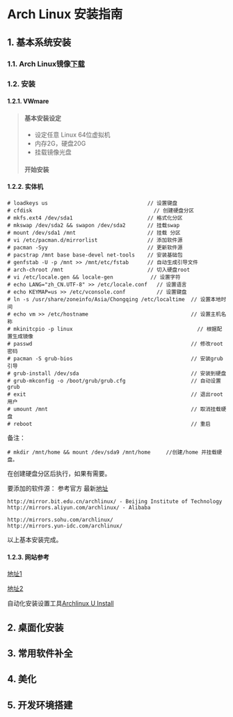# Arch Linux  安装指南
## 1.	基本系统安装
### 1.1.	Arch Linux镜像[下载](https://www.archlinux.org/download/)
### 1.2.	安装
#### 1.2.1.	VWmare  
> #### 基本安装设定  
> * 设定任意 Linux 64位虚拟机
> * 内存2G，硬盘20G
> * 挂载镜像光盘
> #### 开始安装
#### 1.2.2.	实体机  

	# loadkeys us                                // 设置键盘
	# cfdisk			                           // 创建硬盘分区
	# mkfs.ext4 /dev/sda1                        // 格式化分区
	# mkswap /dev/sda2 && swapon /dev/sda2       // 挂载swap
	# mount /dev/sda1 /mnt                       // 挂载 分区
	# vi /etc/pacman.d/mirrorlist                // 添加软件源
	# pacman -Syy                                // 更新软件源
	# pacstrap /mnt base base-devel net-tools    // 安装基础包
	# genfstab -U -p /mnt >> /mnt/etc/fstab      // 自动生成引导文件
	# arch-chroot /mnt                           // 切入硬盘root
	# vi /etc/locale.gen && locale-gen		      // 设置字符
	# echo LANG="zh_CN.UTF-8" >> /etc/locale.conf   // 设置语言
	# echo KEYMAP=us >> /etc/vconsole.conf          // 设置键盘
	# ln -s /usr/share/zoneinfo/Asia/Chongqing /etc/localtime  // 设置本地时间
	# echo vm >> /etc/hostname                                 // 设置主机名称
	# mkinitcpio -p linux										 // 根据配置生成镜像
	# passwd                                                   // 修改root密码
	# pacman -S grub-bios                                      // 安装grub引导
	# grub-install /dev/sda                                    // 安装到硬盘
	# grub-mkconfig -o /boot/grub/grub.cfg                     // 自动设置grub
	# exit                                                     // 退出root用户
	# umount /mnt                                              // 取消挂载硬盘
	# reboot                                                   // 重启

备注：
	
	# mkdir /mnt/home && mount /dev/sda9 /mnt/home     //创建/home 并挂载硬盘。
	
在创建硬盘分区后执行，如果有需要。

要添加的软件源： 参考官方 最新[地址](https://wiki.archlinux.org/index.php/Mirrors#China)

	http://mirror.bit.edu.cn/archlinux/ - Beijing Institute of Technology
	http://mirrors.aliyun.com/archlinux/ - Alibaba

	http://mirrors.sohu.com/archlinux/
	http://mirrors.yun-idc.com/archlinux/

以上基本安装完成。

#### 1.2.3.	网站参考   

[地址1](https://bbs.archlinuxcn.org/viewtopic.php?id=1901)  

[地址2](https://bbs.archlinuxcn.org/viewtopic.php?id=1037)

自动化安装设置工具[Archlinux U Install](https://github.com/helmuthdu/aui)
 
## 2.	桌面化安装
## 3.	常用软件补全
## 4.	美化
## 5.	开发环境搭建

